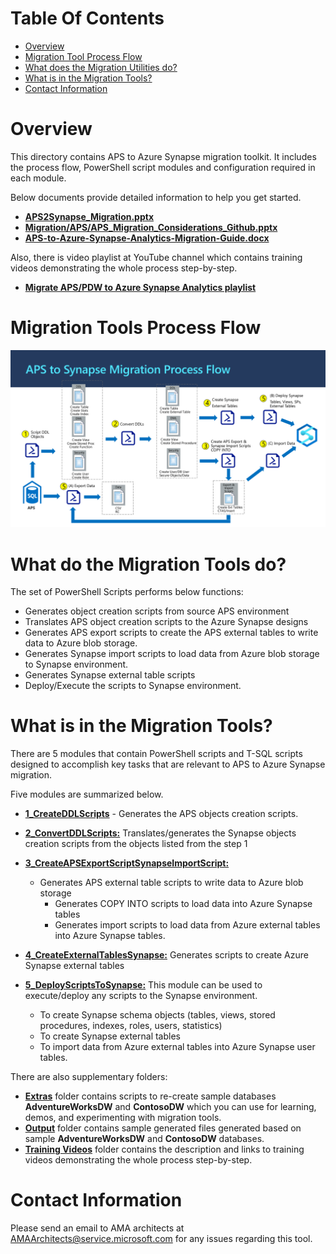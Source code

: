 
# **Table Of Contents**
 - [Overview](#overview) 
 - [Migration Tool Process Flow](#migration-tools-process-flow)
 - [What does the Migration Utilities do?](#what-do-the-migration-tools-do?)
 - [What is in the Migration Tools?](#what-is-in-the-migration-tools?)
 - [Contact Information](#contact-information)



# Overview

This directory contains APS to Azure Synapse migration toolkit. It includes the process flow, PowerShell script modules and configuration required in each module.

Below documents provide detailed information to help you get started.

- [**APS2Synapse_Migration.pptx**](APS2Synapse_Migration.pptx) 
- [**Migration/APS/APS_Migration_Considerations_Github.pptx**](APS_Migration_Considerations_Github.pptx) 
- [**APS-to-Azure-Synapse-Analytics-Migration-Guide.docx**](APS-to-Azure-Synapse-Analytics-Migration-Guide.docx) 

Also, there is video playlist at YouTube channel which contains training videos demonstrating the whole process step-by-step.

- [**Migrate APS/PDW to Azure Synapse Analytics playlist**](https://youtube.com/playlist?list=PLTPqkIPx9Hx8-dxWWv9Wyup2RQMMa6lHx) 




# Migration Tools Process Flow

![Tool Processflow](Images/ProcessFlow_v2.PNG)



# What do the Migration Tools do?

The set of PowerShell Scripts performs below functions:

- Generates object creation scripts from source APS environment
- Translates APS object creation scripts to the Azure Synapse designs
- Generates APS export scripts to create the APS external tables to write data to Azure blob storage.
- Generates Synapse import scripts to load data from Azure blob storage to Synapse environment.
- Generates Synapse external table scripts
- Deploy/Execute the scripts to Synapse environment.



# What is in the Migration Tools?

There are 5 modules that contain PowerShell scripts and T-SQL scripts designed to accomplish key tasks that are relevant to APS to Azure Synapse migration.

Five modules are summarized below.

- [**1_CreateDDLScripts**](1_CreateDDLScripts) - Generates the APS objects creation scripts.

- [**2_ConvertDDLScripts:**](2_ConvertDDLScripts) Translates/generates the Synapse objects creation scripts from the objects listed from the step 1

- [**3_CreateAPSExportScriptSynapseImportScript:**](3_CreateAPSExportScriptSynapseImportScript) 
  - Generates APS external table scripts to write data to Azure blob storage
    - Generates COPY INTO scripts to load data into Azure Synapse tables 
    - Generates import scripts to load data from Azure external tables into Azure Synapse tables.
    
- [**4_CreateExternalTablesSynapse:**](4_CreateExternalTablesSynapse) Generates scripts to create Azure Synapse external tables

- [**5_DeployScriptsToSynapse:**](5_DeployScriptsToSynapse) 
    This module can be used to execute/deploy any scripts to the Synapse environment.
    - To create Synapse schema objects (tables, views, stored procedures, indexes, roles, users, statistics)
    - To create Synapse external tables
    - To import data from Azure external tables into Azure Synapse user tables.
    

There are also supplementary folders:

- [**Extras**](Extras) folder contains scripts to re-create sample databases **AdventureWorksDW** and **ContosoDW** which you can use for learning, demos, and experimenting with migration tools.
- [**Output**](Output) folder contains sample generated files generated based on sample **AdventureWorksDW** and **ContosoDW** databases.
- [**Training Videos**](Training%20Videos) folder contains the description and links to training videos demonstrating the whole process step-by-step.



# Contact Information

Please send an email to AMA architects at <AMAArchitects@service.microsoft.com> for any issues regarding this tool.
